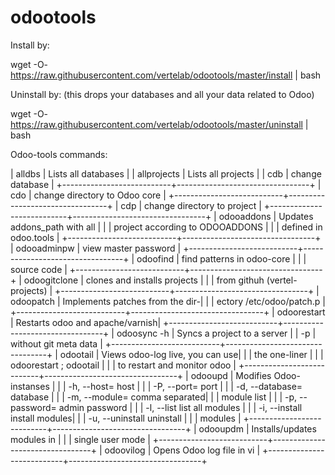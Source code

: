 # odootools


Install by:


wget -O- https://raw.githubusercontent.com/vertelab/odootools/master/install | bash


Uninstall by: (this drops your databases and all your data related to Odoo)

wget -O- https://raw.githubusercontent.com/vertelab/odootools/master/uninstall | bash


Odoo-tools commands:

 
| alldbs                    | Lists all databases             |
| allprojects               | Lists all projects              |
| cdb                       | change database                 |
 +---------------------------+---------------------------------+
 | cdo                       | change directory to Odoo core   |
 +---------------------------+---------------------------------+
 | cdp                       | change directory to project     |
 +---------------------------+---------------------------------+
 | odooaddons                | Updates addons_path with all    |
 |                           | project according to ODOOADDONS |
 |                           | defined in odoo.tools           |
 +---------------------------+---------------------------------+
 | odooadminpw               | view master password            |
 +---------------------------+---------------------------------+
 | odoofind <pattern>        | find patterns in odoo-core      |
 |                           | source code                     |
 +---------------------------+---------------------------------+
 | odoogitclone <project>    | clones and installs projects    | 
 |                           | from githuh (vertel-projects)   |
 +---------------------------+---------------------------------+
 | odoopatch                 | Implements patches from the dir-|
 |                           | ectory /etc/odoo/patch.p        |
 +---------------------------+---------------------------------+
 | odoorestart               | Restarts odoo and apache/varnish| 
 +---------------------------+---------------------------------+
 | odoosync -h <host>        | Syncs a project to a server     | 
 |          -p <project>     | without git meta data           |
 +---------------------------+---------------------------------+
 | odootail                  | Views odoo-log live, you can use|
 |                           | the one-liner                   |
 |                           | odoorestart ; odootail          |
 |                           | to restart and monitor odoo     |
 +---------------------------+---------------------------------+
 | odooupd                   | Modifies Odoo-instanses         |
 |                           |  -h, --host=	host               |
 |                           |  -P, --port=	port               |
 |                           |  -d, --database=	database       |
 |                           |  -m, --module=	comma separated|
 |                           |                  module list    |
 |                           |  -p, --password=	admin password |
 |                           |  -l, --list	list all modules   |
 |                           |  -i, --install	install modules|
 |                           |  -u, --uninstall	uninstall      |
 |                           |                         modules |
 +---------------------------+---------------------------------+
 | odooupdm <database>       | Installs/updates modules in     |
 |          <modulelist>     | single user mode                |
 +---------------------------+---------------------------------+
 | odoovilog                 | Opens Odoo log file in vi       |
 +---------------------------+---------------------------------+
 
